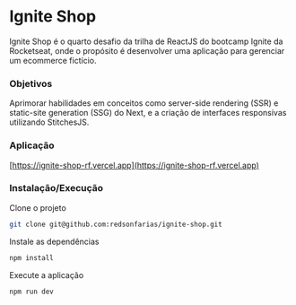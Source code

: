 # Ignite Shop
Ignite Shop é o quarto desafio da trilha de ReactJS do bootcamp Ignite da Rocketseat, onde o propósito é desenvolver uma aplicação para gerenciar um ecommerce fictício.

### Objetivos
Aprimorar habilidades em conceitos como server-side rendering (SSR) e static-site generation (SSG) do Next, e a criação de interfaces responsivas utilizando StitchesJS.

### Aplicação
[https://ignite-shop-rf.vercel.app](https://ignite-shop-rf.vercel.app)

### Instalação/Execução
Clone o projeto
```sh
git clone git@github.com:redsonfarias/ignite-shop.git
```

Instale as dependências
```sh
npm install
```

Execute a aplicação
```sh
npm run dev
```
